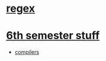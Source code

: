 # [regex](programming/regular%20expressions.md)

# [6th semester stuff](/schedule.md)

- [compilers](/software_architecture/compilers/compilers.md)


